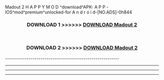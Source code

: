  Madout 2  H A P P Y M O D ^download^APK- A P P -IOS^mod^premium^unlocked-for A n d r o i d-[NO.ADS]-0h844



<div align="center">

<h3>DOWNLOAD 1 >>>>>> <a href="https://en-mod.web.app/?en= Madout 2 ">DOWNLOAD Madout 2  </a></h3><br>

<h3>DOWNLOAD 2 >>>>>> <a href="https://en-mod.web.app/?en= Madout 2 ">DOWNLOAD Madout 2  </a></h3>

</div>
----------------------------------------------------------

----------------------------------------------------------

----------------------------------------------------------

----------------------------------------------------------



